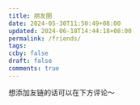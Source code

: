 ```yaml
---
title: 朋友圈
date: 2024-05-30T11:50:49+08:00
updated: 2024-06-18T14:44:18+08:00
permalink: /friends/
tags: 
ccby: false
draft: false
comments: true
---
```

想添加友链的话可以在下方评论～